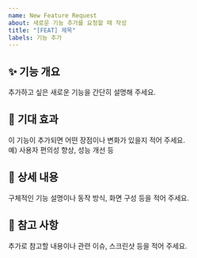 ```yaml
---
name: New Feature Request
about: 새로운 기능 추가를 요청할 때 작성
title: "[FEAT] 제목"
labels: 기능 추가
---
```


## ✨ 기능 개요
추가하고 싶은 새로운 기능을 간단히 설명해 주세요.

## 🎯 기대 효과
이 기능이 추가되면 어떤 장점이나 변화가 있을지 적어 주세요.  
예) 사용자 편의성 향상, 성능 개선 등  

## 📝 상세 내용
구체적인 기능 설명이나 동작 방식, 화면 구성 등을 적어 주세요.  

## 📌 참고 사항
추가로 참고할 내용이나 관련 이슈, 스크린샷 등을 적어 주세요.